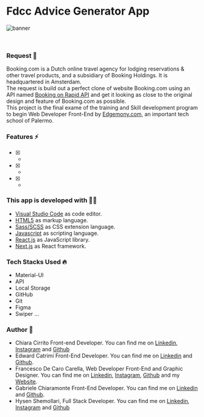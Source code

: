 # Fdcc Advice Generator App

<p>
<img src="./public/" alt="banner" align="center">
</p>

<br>

### Request 💼
Booking.com is a Dutch online travel agency for lodging reservations & other travel products, and a subsidiary of Booking Holdings. It is headquartered in Amsterdam.<br>
The request is build out a perfect clone of website Booking.com using an API named [Booking on Rapid API](https://rapidapi.com/tipsters/api/booking-com/) and get it looking as close to the original design and feature of Booking.com as possible.<br>
This project is the final exame of the training and Skill development program to begin Web Developer Front-End by [Edgemony.com](https://edgemony.com/), an important tech school of Palermo.

### Features ⚡
- [x] -
- [x] -
- [x] -

### This app is developed with 🧑‍💻
- [Visual Studio Code](https://code.visualstudio.com/) as code editor.
- [HTML5](https://developer.mozilla.org/en-US/docs/Web/Html) as markup language.
- [Sass/SCSS](https://sass-lang.com/) as CSS extension language.
- [Javascript](https://developer.mozilla.org/en-US/docs/Web/JavaScript) as scripting language.
- [React.js](https://reactjs.org/) as JavaScript library.
- [Next.js](https://nextjs.org/) as React framework.

### Tech Stacks Used 🔥
- Material-UI
- API
- Local Storage
- GitHub
- Git
- Figma
- Swiper
...

### Author 🚀
- Chiara Cirrito Front-end Developer. You can find me on [Linkedin](https://www.linkedin.com/in/chiara-cirrito-90a2021b7), [Instagram](https://instagram.com/chiarac16?igshid=YmMyMTA2M2Y=) and [Github](https://github.com/chiacirrito)
- Edward Catrimi Front-End Developer. You can find me on [Linkedin](https://www.linkedin.com/in/edwardcatrimi/) and [Github](https://github.com/edwardsicily).
- Francesco De Caro Carella, Web Developer Front-End and Graphic Designer. You can find me on [Linkedin](https://it.linkedin.com/in/francescodecarocarella), [Instagram](https://www.instagram.com/fdcc_webdev/), [Github](https://github.com/FrancescoDeCaroCarella) and my [Website](https://francescodecarocarella.it/).
- Gabriele Chiaramonte Front-End Developer. You can find me on [Linkedin](https://www.linkedin.com/in/gabriele-chiaramonte/) and [Github](https://github.com/Gabriele9102).
- Hysen Shemollari, Full Stack Developer. You can find me on [Linkedin](https://www.linkedin.com/in/hysen-shemollari/), [Instagram](https://www.instagram.com/zao_tosh/) and [Github](https://github.com/ZaoTosh/)